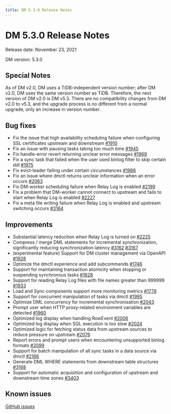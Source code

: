 ```yaml
---
title: DM 5.3.0 Release Notes
---
```


# DM 5.3.0 Release Notes

Release date: November 23, 2021

DM version: 5.3.0

## Special Notes

As of DM v2.0, DM uses a TiDB-independent version number; after DM v2.0, DM uses the same version number as TiDB. Therefore, the next version of DM v2.0 is DM v5.3. There are no compatibility changes from DM v2.0 to v5.3, and the upgrade process is no different from a normal upgrade, only an increase in version number.

## Bug fixes

- Fix the issue that high availability scheduling failure when configuring SSL certificates upstream and downstream [#1910](https://github.com/pingcap/dm/pull/1910)
- Fix an issue with pausing tasks taking too much time [#1945](https://github.com/pingcap/dm/pull/1954)
- Fix handle-error revert returning unclear error messages [#1969](https://github.com/pingcap/dm/pull/1969)
- Fix a sync task that failed when the user used binlog filter to skip certain ddl [#1975](https://github.com/pingcap/dm/pull/1975)
- Fix evict-leader failing under certain circumstances [#1986](https://github.com/pingcap/dm/pull/1986)
- Fix an issue where dmctl returns unclear information when an error occurs [#2063](https://github.com/pingcap/dm/pull/2063)
- Fix DM-worker scheduling failure when Relay Log is enabled [#2199](https://github.com/pingcap/dm/pull/2219)
- Fix a problem that DM-worker cannot connect to upstream and fails to start when Relay Log is enabled [#2227](https://github.com/pingcap/dm/pull/2227)
- Fix a meta file writing failure when Relay Log is enabled and upstream switching occurs [#3164](https://github.com/pingcap/ticdc/pull/3164)

## Improvements

- Substantial latency reduction when Relay Log is turned on [#2225](https://github.com/pingcap/dm/pull/2225)
- Compress / merge DML statements for incremental synchronization, significantly reducing synchronization latency [#3162](https://github.com/pingcap/ticdc/pull/3162) [#3167](https://github.com/pingcap/ticdc/pull/3167)
- (experimental feature) Support for DM cluster management via OpenAPI [#1928](https://github.com/pingcap/dm/issues/1982)
- Optimize the dmctl experience and add subcommands [#1746](https://github.com/pingcap/dm/pull/1746)
- Support for maintaining transaction atomicity when stopping or suspending synchronous tasks [#1928](https://github.com/pingcap/dm/pull/1928)
- Support for reading Relay Log files with file names greater than 999999 [#1933](https://github.com/pingcap/dm/pull/1933)
- Load and Sync components support more monitoring metrics [#1778](https://github.com/pingcap/dm/pull/1778)
- Support for concurrent manipulation of tasks via dmctl [#1995](https://github.com/pingcap/dm/pull/1955)
- Optimize DML concurrency for incremental synchronisation [#2043](https://github.com/pingcap/dm/pull/2043)
- Prompt user when HTTP proxy-related environment variables are detected [#1960](https://github.com/pingcap/dm/pull/1960)
- Optimized log display when handling RowEvent [#2006](https://github.com/pingcap/dm/pull/2006)
- Optimized log display when SQL execution is too slow [#2024](https://github.com/pingcap/dm/pull/2024)
- Optimized logic for fetching status data from upstream sources to reduce pressure on upstream [#2076](https://github.com/pingcap/dm/pull/2076)
- Report errors and prompt users when encountering unsupported binlog formats [#2099](https://github.com/pingcap/dm/pull/2099)
- Support for batch manipulation of all sync tasks in a data source via dmctl [#2166](https://github.com/pingcap/dm/pull/2166)
- Generate DML WHERE statements from downstream table structures [#3168](https://github.com/pingcap/ticdc/pull/3168)
- Support for automatic acquisition and configuration of upstream and downstream time zones [#3403](https://github.com/pingcap/ticdc/pull/3403)

## Known issues

[GitHub issues](https://github.com/pingcap/ticdc/issues?q=is%3Aissue+is%3Aopen+label%3Atype%2Fbug+label%3Aarea%2Fdm)

